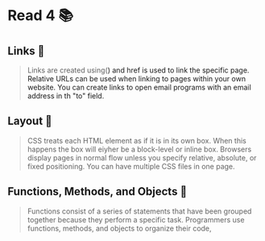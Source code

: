 # Read 4 📚

## Links 🔗

> Links are created using(<a>) and href is used to link the specific page. Relative URLs can be used when linking to pages within your own website. You can create links to open email programs with an email address in th "to" field.
  
## Layout 📱
  
> CSS treats each HTML element as if it is in its own box. When this happens the box will eiyher be a block-level or inline box. Browsers display pages in normal flow unless you specify relative, absolute, or fixed positioning. You can have multiple CSS files in one page.
 
## Functions, Methods, and Objects 🐡
  
> Functions consist of a series of statements that have been grouped together because they perform a specific task. Programmers use functions, methods, and objects to organize their code,

  
